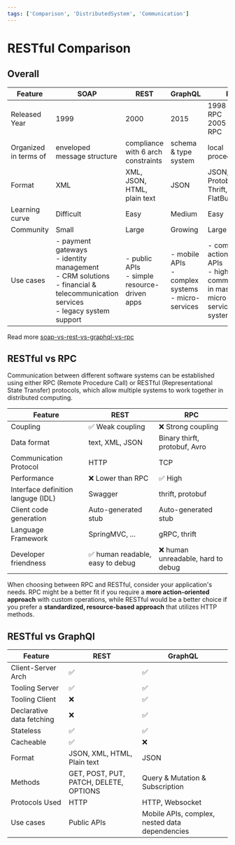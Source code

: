 ```yaml
---
tags: ['Comparison', 'DistributedSystem', 'Communication']
---
```

# RESTful Comparison

<TagLinks />

## Overall


Feature | SOAP |  REST  | GraphQL  | RPC 
--------| -----| ------ | -----    | -----
Released Year | 1999 | 2000 | 2015 | 1998 XML-RPC <br /> 2005 JSON-RPC
Organized in terms of | enveloped message structure | compliance with 6 arch constraints | schema & type system | local procedure call
Format  | XML | XML, JSON, HTML, plain text | JSON | JSON, XML, Protobuf, Thrift, FlatBuffers
Learning curve | Difficult | Easy | Medium | Easy
Community | Small | Large | Growing | Large 
Use cases | - payment gateways <br /> - identity management <br /> - CRM solutions <br /> - financial & telecommunication services <br /> - legacy system support | - public APIs <br /> - simple resource-driven apps | - mobile APIs <br /> - complex systems <br /> - micro-services | - command & action oriented APIs <br /> - high perf communication in massive micro-services systems


Read more [soap-vs-rest-vs-graphql-vs-rpc](https://blog.bytebytego.com/p/soap-vs-rest-vs-graphql-vs-rpc)

## RESTful vs RPC

Communication between different software systems can be established using either RPC (Remote Procedure Call) or RESTful (Representational State Transfer) protocols, which allow multiple systems to work together in distributed computing.

Feature |  REST    | RPC 
--------| ---------| --------
Coupling | ✅ Weak coupling | ❌ Strong coupling 
Data format | text, XML, JSON  | Binary thirft, protobuf, Avro
Communication Protocol | HTTP | TCP
Performance |  ❌ Lower than RPC | ✅ High
Interface definition languge (IDL) | Swagger | thrift, protobuf
Client code generation | Auto-generated stub | Auto-generated stub
Language Framework  | SpringMVC, ... | gRPC, thrift
Developer friendness | ✅ human readable, easy to debug | ❌ human unreadable, hard to debug

When choosing between RPC and RESTful, consider your application's needs. RPC might be a better fit if you require a **more action-oriented approach** with custom operations, while RESTful would be a better choice if you prefer a **standardized, resource-based approach** that utilizes HTTP methods.

## RESTful vs GraphQl

Feature |  REST    | GraphQL 
--------| ---------| --------
Client-Server Arch | ✅ | ✅
Tooling Server | ✅ | ✅
Tooling Client | ❌ | ✅
Declarative data fetching | ❌ | ✅
Stateless | ✅ | ✅
Cacheable | ✅ | ❌ 
Format  | JSON, XML, HTML, Plain text | JSON
Methods | GET, POST, PUT, PATCH, DELETE, OPTIONS | Query & Mutation  & Subscription
Protocols Used | HTTP | HTTP, Websocket
Use cases | Public APIs | Mobile APIs, complex, nested data dependencies 

